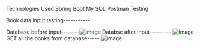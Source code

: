 Technologies Used
Spring Boot
My SQL
Postman Testing

Book data input testing-----------

Database before input-------
![image](https://github.com/abhinav-15/BookAPI/assets/69742746/24b5f490-c6ea-4808-b792-8236d1925c6b)
Databse after input---------
![image](https://github.com/abhinav-15/BookAPI/assets/69742746/481cece1-4ff6-4e27-b2b9-483667e301bc)
GET all the books from database-----
![image](https://github.com/abhinav-15/BookAPI/assets/69742746/efd04ac7-6384-4f66-a860-a6f8b489a40e)
